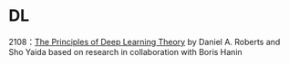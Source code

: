 # DL
2108：[The Principles of Deep Learning Theory](https://arxiv.org/pdf/2106.10165.pdf) by Daniel A. Roberts and Sho Yaida based on research in collaboration with Boris Hanin  




